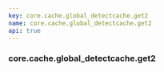 ```yaml
---
key: core.cache.global_detectcache.get2
name: core.cache.global_detectcache.get2
api: true
---
```


### core.cache.global_detectcache.get2
